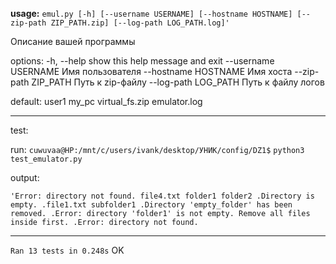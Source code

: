 **usage:**
`emul.py [-h] [--username USERNAME] [--hostname HOSTNAME] [--zip-path ZIP_PATH.zip] [--log-path LOG_PATH.log]'`

Описание вашей программы

options:
  -h, --help           show this help message and exit
  --username USERNAME  Имя пользователя
  --hostname HOSTNAME  Имя хоста
  --zip-path ZIP_PATH  Путь к zip-файлу
  --log-path LOG_PATH  Путь к файлу логов

default: user1 my_pc virtual_fs.zip emulator.log

------------------------------------------------------------------------------------------------------------

test:

run: `cuwuvaa@HP:/mnt/c/users/ivank/desktop/УНИК/config/DZ1$`
`python3 test_emulator.py`

output:

`'Error: directory not found.
file4.txt
folder1
folder2
.Directory is empty.
.file1.txt
subfolder1
.Directory 'empty_folder' has been removed.
.Error: directory 'folder1' is not empty. Remove all files inside first.
.Error: directory not found.`

----------------------------------------------------------------------
`Ran 13 tests in 0.248s`
OK
